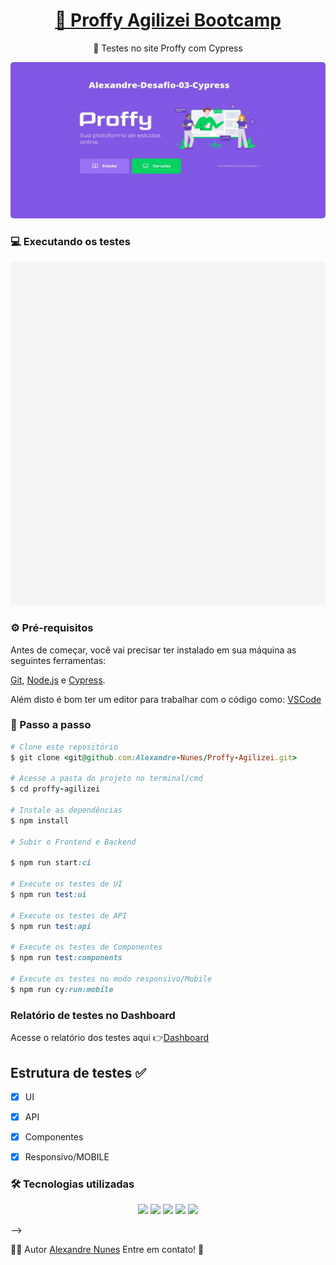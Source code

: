 
<h1 align="center">
    <a href="http://localhost:3000/">🔗 Proffy Agilizei Bootcamp</a>
</h1>
<p align="center">🚀 Testes no site Proffy com Cypress </p>

<p align="center">
  <kbd>
    <img width="800" style="border-radius: 5px" height="250" src="https://github.com/Alexandre-Nunes/Proffy-Agilizei/blob/main/gh-images/Capa-Alexandre.jpg" alt="Intro">
  </kbd>
</p>

### 💻 Executando os testes 

<p align="center">
  <kbd>
    <img width="1050" style="border-radius: 5px" height="550" src="https://github.com/Alexandre-Nunes/Proffy-Agilizei/blob/main/gh-images/video.gif" alt="Intro">
  </kbd>
</p>


### ⚙️ Pré-requisitos 
Antes de começar, você vai precisar ter instalado em sua máquina as seguintes ferramentas:

[Git](https://git-scm.com), 
[Node.js](https://nodejs.org/en/) e 
[Cypress](https://cypress.io/).

Além disto é bom ter um editor para trabalhar com o código como:
 [VSCode](https://code.visualstudio.com/) 


### 📖 Passo a passo 
```ruby
# Clone este repositório
$ git clone <git@github.com:Alexandre-Nunes/Proffy-Agilizei.git>

# Acesse a pasta do projeto no terminal/cmd
$ cd proffy-agilizei

# Instale as dependências
$ npm install

# Subir o Frontend e Backend

$ npm run start:ci

# Execute os testes de UI
$ npm run test:ui

# Execute os testes de API
$ npm run test:api

# Execute os testes de Componentes
$ npm run test:components

# Execute os testes no modo responsivo/Mobile
$ npm run cy:run:mobile

```

### Relatório de testes no Dashboard
Acesse o relatório dos testes aqui 👉[Dashboard](https://dashboard.cypress.io/projects/gbmyyi/runs/3/specs)

 ## Estrutura de testes :white_check_mark:

- [x] UI
- [x] API
- [x] Componentes
- [x] Responsivo/MOBILE


### 🛠️ Tecnologias utilizadas
 <p align="center">
  <img src="https://img.shields.io/badge/javascript-000000?style=for-the-badge&logo=javascript"/>
  <img src="https://img.shields.io/badge/cypress-000000?style=for-the-badge&logo=cypress"/>
  <img src="https://img.shields.io/badge/mocha-000000?style=for-the-badge&logo=mocha"/>
  <img src="https://img.shields.io/badge/actions-000000?style=for-the-badge&logo=node.js"/>
  <img src="https://img.shields.io/badge/actions-000000?style=for-the-badge&logo=github-actions"/>
 </p> -->

👨‍💻 Autor [Alexandre Nunes](https://www.linkedin.com/in/alexandreanalistadetestesqa/) Entre em contato! 📱
